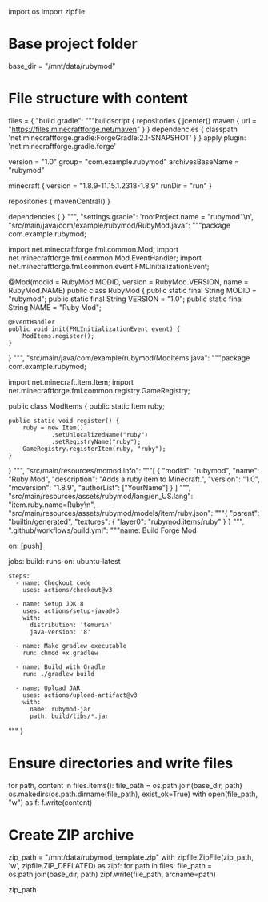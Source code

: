 import os
import zipfile

# Base project folder
base_dir = "/mnt/data/rubymod"

# File structure with content
files = {
    "build.gradle": """buildscript {
    repositories {
        jcenter()
        maven { url = "https://files.minecraftforge.net/maven" }
    }
    dependencies {
        classpath 'net.minecraftforge.gradle:ForgeGradle:2.1-SNAPSHOT'
    }
}
apply plugin: 'net.minecraftforge.gradle.forge'

version = "1.0"
group= "com.example.rubymod"
archivesBaseName = "rubymod"

minecraft {
    version = "1.8.9-11.15.1.2318-1.8.9"
    runDir = "run"
}

repositories {
    mavenCentral()
}

dependencies {
}
""",
    "settings.gradle": 'rootProject.name = "rubymod"\n',
    "src/main/java/com/example/rubymod/RubyMod.java": """package com.example.rubymod;

import net.minecraftforge.fml.common.Mod;
import net.minecraftforge.fml.common.Mod.EventHandler;
import net.minecraftforge.fml.common.event.FMLInitializationEvent;

@Mod(modid = RubyMod.MODID, version = RubyMod.VERSION, name = RubyMod.NAME)
public class RubyMod {
    public static final String MODID = "rubymod";
    public static final String VERSION = "1.0";
    public static final String NAME = "Ruby Mod";

    @EventHandler
    public void init(FMLInitializationEvent event) {
        ModItems.register();
    }
}
""",
    "src/main/java/com/example/rubymod/ModItems.java": """package com.example.rubymod;

import net.minecraft.item.Item;
import net.minecraftforge.fml.common.registry.GameRegistry;

public class ModItems {
    public static Item ruby;

    public static void register() {
        ruby = new Item()
                .setUnlocalizedName("ruby")
                .setRegistryName("ruby");
        GameRegistry.registerItem(ruby, "ruby");
    }
}
""",
    "src/main/resources/mcmod.info": """[
  {
    "modid": "rubymod",
    "name": "Ruby Mod",
    "description": "Adds a ruby item to Minecraft.",
    "version": "1.0",
    "mcversion": "1.8.9",
    "authorList": ["YourName"]
  }
]
""",
    "src/main/resources/assets/rubymod/lang/en_US.lang": "item.ruby.name=Ruby\n",
    "src/main/resources/assets/rubymod/models/item/ruby.json": """{
  "parent": "builtin/generated",
  "textures": {
    "layer0": "rubymod:items/ruby"
  }
}
""",
    ".github/workflows/build.yml": """name: Build Forge Mod

on: [push]

jobs:
  build:
    runs-on: ubuntu-latest

    steps:
      - name: Checkout code
        uses: actions/checkout@v3

      - name: Setup JDK 8
        uses: actions/setup-java@v3
        with:
          distribution: 'temurin'
          java-version: '8'

      - name: Make gradlew executable
        run: chmod +x gradlew

      - name: Build with Gradle
        run: ./gradlew build

      - name: Upload JAR
        uses: actions/upload-artifact@v3
        with:
          name: rubymod-jar
          path: build/libs/*.jar
"""
}

# Ensure directories and write files
for path, content in files.items():
    file_path = os.path.join(base_dir, path)
    os.makedirs(os.path.dirname(file_path), exist_ok=True)
    with open(file_path, "w") as f:
        f.write(content)

# Create ZIP archive
zip_path = "/mnt/data/rubymod_template.zip"
with zipfile.ZipFile(zip_path, 'w', zipfile.ZIP_DEFLATED) as zipf:
    for path in files:
        file_path = os.path.join(base_dir, path)
        zipf.write(file_path, arcname=path)

zip_path
